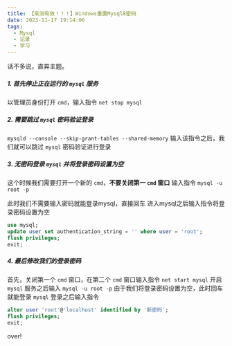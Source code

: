 ```yaml
---
title: 【亲测有效！！！】Windows重置Mysql8密码
date: 2023-11-17 19:14:06
tags:
  - Mysql
  - 记录
  - 学习
---
```

话不多说，直奔主题。
##### 1. 首先停止正在运行的 `mysql` 服务
以管理员身份打开 `cmd`，输入指令
`net stop mysql`
<!--more-->
##### 2. 需要跳过 `mysql` 密码验证登录
`mysqld --console --skip-grant-tables --shared-memory`
输入该指令之后，我们就可以跳过 `mysql` 密码验证进行登录
##### 3. 无密码登录 `mysql` 并将登录密码设置为空
这个时候我们需要打开一个新的 `cmd`，**不要关闭第一 `cmd` 窗口**
输入指令
`mysql -u root -p`

此时我们不需要输入密码就能登录mysql，直接回车
进入mysql之后输入指令将登录密码设置为空
```sql
use mysql;
update user set authentication_string = '' where user = 'root';
flush privileges;
exit;
```

##### 4. 最后修改我们的登录密码
首先，关闭第一个 `cmd` 窗口，在第二个 `cmd` 窗口输入指令
`net start mysql`
开启 `mysql` 服务之后输入
`mysql -u root -p`
由于我们将登录密码设置为空，此时回车就能登录 `mysql`
登录之后输入指令
```sql
alter user 'root'@'localhost' identified by '新密码';
flush privileges;
exit;
```
over!